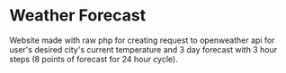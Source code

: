# Weather Forecast
Website made with raw php for creating request to openweather api for user's desired city's current temperature and 3 day forecast with 3 hour steps (8 points of forecast for 24 hour cycle).
